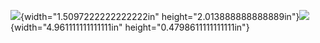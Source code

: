![](media/image1.jpeg){width="1.5097222222222222in"
height="2.013888888888889in"}![](media/image2.png){width="4.961111111111111in"
height="0.4798611111111111in"}
